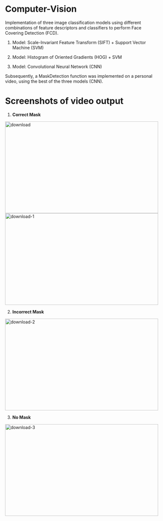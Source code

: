 # Computer-Vision
Implementation of three image classification models using different combinations of feature descriptors and classifiers to perform Face Covering Detection (FCD).

1. Model: Scale-Invariant Feature Transform (SIFT) + Support Vector Machine (SVM)

2. Model: Histogram of Oriented Gradients (HOG) + SVM

3. Model: Convolutional Neural Network (CNN)

Subsequently, a MaskDetection function was implemented on a personal video, using the best of the three models (CNN).

# Screenshots of video output

1. **Correct Mask**


<img width="500" height="300" alt="download" src="https://github.com/user-attachments/assets/6ef5b349-7ccc-4a37-b809-8b4812d7ea35" />


<img width="500" height="300" alt="download-1" src="https://github.com/user-attachments/assets/d3cc5a1c-d269-4e97-b14a-56a0b85d4e33" />


2. **Incorrect Mask**


<img width="500" height="300" alt="download-2" src="https://github.com/user-attachments/assets/f886dd84-2f55-437c-90a5-dbb5ddb215af" />


3. **No Mask**


<img width="500" height="300" alt="download-3" src="https://github.com/user-attachments/assets/e8849db7-b496-45db-9516-413a20fcd344" />
